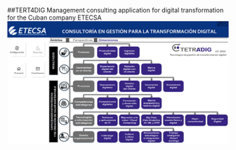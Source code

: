 ##TERT4DIG
Management consulting application for digital transformation for the Cuban company ETECSA
<img src="Captura de pantalla (21).png">
